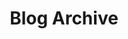 ---
title: "Blog Archive"
url: "/archive/"
ShowAllPagesInArchive: true
layout: archives
#ShowReadingTime: false
#ShowShareButtons: false
---